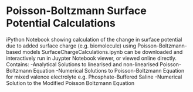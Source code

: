 # Poisson-Boltzmann Surface Potential Calculations
iPython Notebook showing calculation of the change in surface potential due to added surface charge (e.g. biomolecule) using Poisson-Boltzmann-based models
SurfaceChargeCalculations.ipynb can be downloaded and interactively run in Juypter Notebook viewer, or viewed online directly. 
Contains:
-Analytical Solutions to linearised and non-linearised Poisson-Boltzmann Equation
-Numerical Solutions to Poisson-Boltzmann Equation for mixed valence electrolyte e.g. Phosphate-Buffered Saline
-Numerical Solution to the Modified Poisson Boltzmann Equation 
